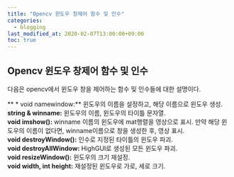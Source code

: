 ```yaml
---
title: "Opencv 윈도우 창제어 함수 및 인수"
categories: 
  - blogging
last_modified_at: 2020-02-07T13:00:00+09:00
toc: true
---
```


## **Opencv 윈도우 창제어 함수 및 인수**  
다음은 opencv에서 윈도우 창을 제어하는 함수 및 인수들에 대한 설명이다.  

** * void namewindow:** 윈도우의 이름을 설정하고, 해당 이름으로 윈도우 생성.  
**string & winname:** 윈도우의 이름, 윈도우의 타이틀 문자열.  
**void imshow():** winname 이름의 윈도우에 mat행렬을 영상으로 표시. 만약 해당 윈도우의 이름이 없다면, winname이름으로 창을 생성한 후, 영상 표시.  
**void destroyWindow():** 인수로 지정된 타이틀의 윈도우 파괴.  
**void destroyAllWindow:** HighGUI로 생성된 모든 윈도우 파괴.  
**void resizeWindow():** 윈도우의 크기 재설정.  
**void width, int height:** 재설정된 윈도우로 가로, 세로 크기.


